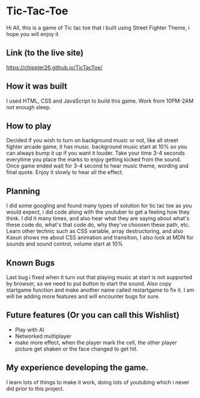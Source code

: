 # Tic-Tac-Toe

Hi All, this is a game of Tic tac toe that i built using Street Fighter Theme, i hope you will enjoy it

## Link (to the live site)

https://chipster26.github.io/TicTacToe/

## How it was built 

I used HTML, CSS and JavaScript to build this game. Work from 10PM-2AM not enough sleep.


## How to play 
Decided if you wish to turn on background music or not, like all street fighter arcade game, it has music.
background music start at 10% so you can always bump it up if you want it louder.
Take your time 3-4 seconds everytime you place the marks to enjoy getting kicked from the sound.
Once game ended wait for 3-4 second to hear music theme, wording and final quote.
Enjoy it slowly to hear all the effect.

## Planning
I did some googling and found many types of solution for tic tac toe as you would expect, i did code along with the youtuber to get a feeling how they think.
I did it many times, and also hear what they are saying about what's these code do, what's that code do, why they've choosen these path, etc. Learn other technic
such as CSS variable, array destructoring, and also Kasun shows me about CSS animation and transition, I also look at MDN for sounds and sound control, volume start at 10%

## Known Bugs
Last bug i fixed when it turn out that playing music at start is not supported by browser, so we need to put button to start the sound.
Also copy startgame function and make another name called restartgame to fix it. I am will be adding more features and will encounter bugs for sure.


## Future features (Or you can call this Wishlist)
- Play with AI
- Networked multiplayer
- make more effect, when the player mark the cell, the other player picture get shaken or the face changed to get hit.

## My experience developing the game.
I learn lots of things to make it work, doing lots of youtubing which i never did prior to this project.
